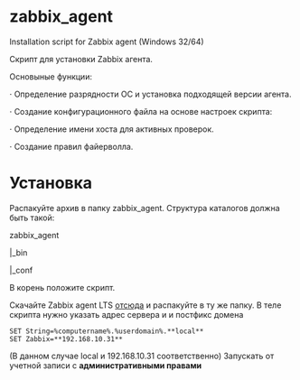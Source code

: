 # zabbix_agent
Installation script for Zabbix agent (Windows 32/64)

Скрипт для установки Zabbix агента.

Основыные функции:
 
 ⋅ Определение разрядности ОС и установка подходящей версии агента.
 
 ⋅ Создание конфигурационного файла на основе настроек скрипта:
 
 ⋅ Определение имени хоста для активных проверок.
 
 ⋅ Создание правил файерволла.

# Установка

 Распакуйте архив в папку zabbix_agent. Структура каталогов должна быть такой:
  
 zabbix_agent
 
 |_bin
 
 |_conf
 
 В корень положите скрипт.
 
 Cкачайте Zabbix agent LTS [отсюда](https://www.zabbix.com/download_agents)  и распакуйте в ту же папку.
 В теле скрипта нужно указать адрес сервера и и постфикс домена

    SET String=%computername%.%userdomain%.**local** 
    SET Zabbix=**192.168.10.31**
(В данном случае local и 192.168.10.31 соответственно) 
 Запускать от учетной записи с **административными правами**

